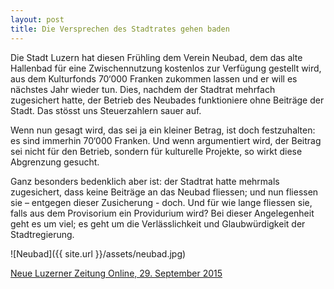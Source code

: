 ```yaml
---
layout: post
title: Die Versprechen des Stadtrates gehen baden
---
```


Die Stadt Luzern hat diesen Frühling dem Verein Neubad, dem das alte Hallenbad für eine Zwischennutzung kostenlos zur Verfügung gestellt wird, aus dem Kulturfonds 70‘000 Franken zukommen lassen und er will es nächstes Jahr wieder tun. Dies, nachdem der Stadtrat mehrfach zugesichert hatte, der Betrieb des Neubades funktioniere ohne Beiträge der Stadt. Das stösst uns Steuerzahlern sauer auf.

Wenn nun gesagt wird, das sei ja ein kleiner Betrag, ist doch festzuhalten: es sind immerhin 70‘000 Franken. Und wenn argumentiert wird, der Beitrag sei nicht für den Betrieb, sondern für kulturelle Projekte, so wirkt diese Abgrenzung gesucht.

Ganz besonders bedenklich aber ist: der Stadtrat hatte mehrmals zugesichert, dass keine Beiträge an das Neubad fliessen; und nun fliessen sie – entgegen dieser Zusicherung - doch. Und für wie lange fliessen sie, falls aus dem Provisorium ein Providurium wird? Bei dieser Angelegenheit geht es um viel; es geht um die Verlässlichkeit und Glaubwürdigkeit der Stadtregierung.

![Neubad]({{ site.url }}/assets/neubad.jpg)

[Neue Luzerner Zeitung Online, 29. September 2015](http://www.luzernerzeitung.ch/nachrichten/zentralschweiz/lu/abo/70-000-Franken-fuer-Neubad;art9647,602518)
